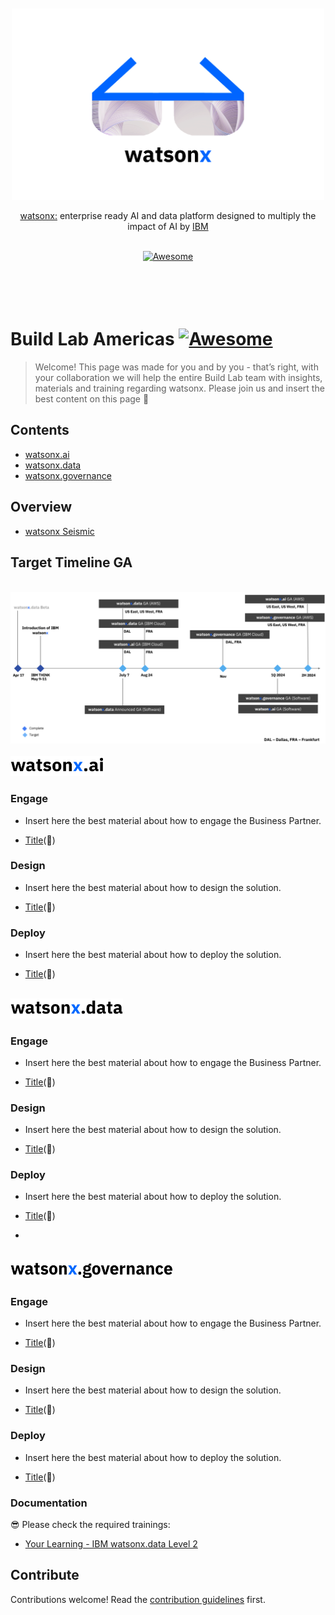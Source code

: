 <div align="center">
	<br>
	<br>
	<div>
		<picture>
			<source media="(prefers-color-scheme: dark)" srcset="images/wx-3.png">
			<img alt="Awesome watsonx" width="500px" src="images/wx-3-BL.png">
		</picture>
		<br>
	</div>
	<p>
		<a href="https://bam.res.ibm.com/">watsonx:</a> enterprise ready AI and data platform designed to multiply the impact of AI by <a href="https://www.ibm.com/">IBM</a>
	</p>
	<br>
	<a href="https://awesome.re">
		<img src="https://awesome.re/badge-flat2.svg" alt="Awesome">
	</a>
	<br>
	<br>
	<br>
	<br>
	<br>
</div>

# Build Lab Americas [![Awesome](https://awesome.re/badge.svg)](https://awesome.re)

> Welcome! This page was made for you and by you - that’s right, with your collaboration we will help the entire Build Lab team with insights, materials and training regarding watsonx. Please join us and insert the best content on this page :slightly_smiling_face:

## Contents

- [watsonx.ai](#watsonx.ai)
- [watsonx.data](#watsonx.data)
- [watsonx.governance](#watsonx.governance)


## Overview

- [watsonx Seismic](https://ibm.seismic.com/app?ContentId=7f7b6631-07a7-4349-a07c-ebf8d6e79ab2#/doccenter/861ea1fd-99e0-44d7-9135-85412e5c28d1/doc/%252Fdd3359e5f7-a856-a91b-7688-41024b2ac637%252FdfNTY4NmVhOWItY2RkNS04ZWY3LTZkNzItZTQwZjczMWUyMjk1%252CPT0%253D%252CRGF0YSBhbmQgQUk%253D%252FdfOthers%252FdfOTRiYmU4NTQtNWY4NC03Y2QyLWZjYWUtOGIxYmFmZjkyZThk%252CPT0%253D%252CU2FsZXMga2l0%252Flf300ba605-4692-43d9-bbef-68bde18a0fcd/grid/)

## Target Timeline GA

<div align="left">
	<br>
	<div>
		<picture>
			<source media="(prefers-color-scheme: dark)" srcset="images/Screenshot 2023-06-28 at 15.38.49.png">
			<img alt="watsonx.ai" src="images/Screenshot 2023-06-28 at 15.38.49.png">
		</picture>
	</div>
</div>


<div align="left">
	<br>
	<div>
		<picture>
			<source media="(prefers-color-scheme: dark)" srcset="images/cWatsonx.ai-wh.png">
			<img alt="watsonx.ai" width="150px" src="images/Watsonx.ai-bl.png">
		</picture>
	</div>
</div>

### Engage
- Insert here the best material about how to engage the Business Partner.
  
- [Title](Link)(🚀)

### Design
- Insert here the best material about how to design the solution.

- [Title](Link)(🌟)

### Deploy
- Insert here the best material about how to deploy the solution.

- [Title](Link)(🚀)

<div align="left">
	<br>
	<div>
		<picture>
			<source media="(prefers-color-scheme: dark)" srcset="images/Watsonx.data-wh.png">
			<img alt="watsonx.data" width="180px" src="images/Watsonx.data-bl.png">
		</picture>
	</div>
</div>

### Engage
- Insert here the best material about how to engage the Business Partner.
  
- [Title](Link)(🚀)

### Design
- Insert here the best material about how to design the solution.

- [Title](Link)(🌟)

### Deploy
- Insert here the best material about how to deploy the solution.

- [Title](Link)(🚀)
- 
<div align="left">
	<br>
	<div>
		<picture>
			<source media="(prefers-color-scheme: dark)" srcset="images/Watsonx.governance-wh.png">
			<img alt="watsonx.governance" width="260px" src="images/Watsonx.governance-bl.png">
		</picture>
	</div>
</div>

### Engage
- Insert here the best material about how to engage the Business Partner.
  
- [Title](Link)(🚀)

### Design
- Insert here the best material about how to design the solution.

- [Title](Link)(🌟)

### Deploy
- Insert here the best material about how to deploy the solution.

- [Title](Link)(🚀)

### Documentation
😎 Please check the required trainings: 

- [Your Learning - IBM watsonx.data Level 2](https://yourlearning.ibm.com/activity/PLAN-96BA3950C94B)


## Contribute

Contributions welcome! Read the [contribution guidelines](contributing.md) first.
